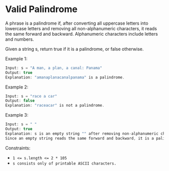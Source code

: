 # Valid Palindrome

A phrase is a palindrome if, after converting all uppercase letters into lowercase letters and removing all non-alphanumeric characters, it reads the same forward and backward. Alphanumeric characters include letters and numbers.

Given a string s, return true if it is a palindrome, or false otherwise.

Example 1:

```jsx
Input: s = "A man, a plan, a canal: Panama"
Output: true
Explanation: "amanaplanacanalpanama" is a palindrome.
```

Example 2:

```jsx
Input: s = "race a car"
Output: false
Explanation: "raceacar" is not a palindrome.
```

Example 3:

```jsx
Input: s = " "
Output: true
Explanation: s is an empty string "" after removing non-alphanumeric characters.
Since an empty string reads the same forward and backward, it is a palindrome.
```

Constraints:

- `1 <= s.length <= 2 * 105`
- `s consists only of printable ASCII characters.`
